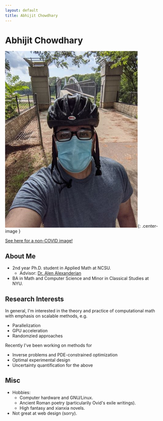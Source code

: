 ```yaml
---
layout: default
title: Abhijit Chowdhary
---
```

# Abhijit Chowdhary

![](./profilepic.jpg){: .center-image }

[See here for a non-COVID image!](./profilepic_old.jpg)

## About Me

- 2nd year Ph.D. student in Applied Math at NCSU.
  - Advisor: [Dr. Alen Alexanderian](https://aalexan3.math.ncsu.edu/)
- BA in Math and Computer Science and Minor in Classical Studies at NYU.

## Research Interests

In general, I'm interested in the theory and practice of computational math with
emphasis on scalable methods, e.g.
  - Parallelization
  - GPU acceleration
  - Randomzied approaches

Recently I've been working on methods for
- Inverse problems and PDE-constrained optimization
- Optimal experimental design
- Uncertainty quantification for the above

## Misc
- Hobbies:
  - Computer hardware and GNU/Linux.
  - Ancient Roman poetry (particularily Ovid's exile writings).
  - High fantasy and xianxia novels.
- Not great at web design (sorry).
